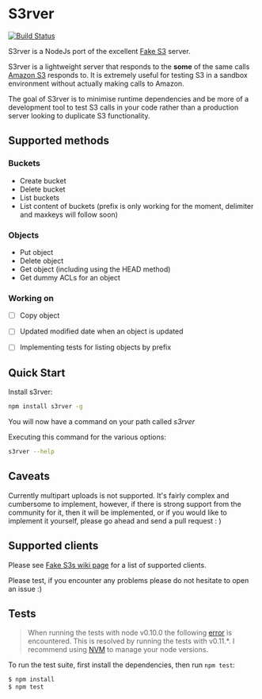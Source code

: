 S3rver
==================

[![Build Status](https://api.travis-ci.org/jamhall/s3rver.png)](https://travis-ci.org/jamhall/s3rver)
 
S3rver is a NodeJs port of the excellent [Fake S3](https://github.com/jubos/fake-s3) server.

S3rver is a lightweight server that responds to the **some** of the same calls [Amazon S3](http://docs.aws.amazon.com/AWSJavaScriptSDK/latest/AWS/S3.html) responds to. It is extremely useful for testing S3 in a sandbox environment without actually making calls to Amazon.

The goal of S3rver is to minimise runtime dependencies and be more of a development tool to test S3 calls in your code rather than a production server looking to duplicate S3 functionality.

## Supported methods

### Buckets

- Create bucket
- Delete bucket
- List buckets
- List content of buckets (prefix is only working for the moment, delimiter and maxkeys will follow soon)

### Objects

- Put object
- Delete object
- Get object (including using the HEAD method)
- Get dummy ACLs for an object

### Working on

- [ ] Copy object
- [ ] Updated modified date when an object is updated
- [ ]  Implementing tests for listing objects by prefix


## Quick Start

Install s3rver:
  
```bash
npm install s3rver -g
```
You will now have a command on your path called *s3rver*

Executing this command for the various options:

```bash
s3rver --help
```
## Caveats

Currently multipart uploads is not supported. It's fairly complex and cumbersome to implement, however, if there is strong support from the community for it, then it will be implemented, or if you would like to implement it yourself, please go ahead and send a pull request : ) 

## Supported clients

Please see [Fake S3s wiki page](https://github.com/jubos/fake-s3/wiki/Supported-Clients) for a list of supported clients.

Please test, if you encounter any problems please do not hesitate to open an issue :)

## Tests

> When running the tests with node v0.10.0 the following [error](https://github.com/mochajs/mocha/issues/777) is encountered. This is resolved by running the tests with v0.11.*. I recommend using [NVM](https://github.com/creationix/nvm) to manage your node versions.
  
To run the test suite, first install the dependencies, then run `npm test`:

```bash
$ npm install
$ npm test
```

